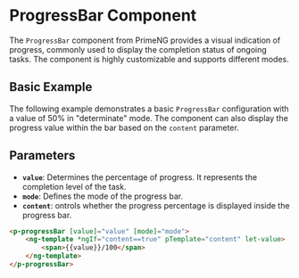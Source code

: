 # ProgressBar Component

The `ProgressBar` component from PrimeNG provides a visual indication of progress, commonly used to display the completion status of ongoing tasks. The component is highly customizable and supports different modes.

## Basic Example

The following example demonstrates a basic `ProgressBar` configuration with a value of 50% in "determinate" mode. The component can also display the progress value within the bar based on the `content` parameter.

## Parameters

-   **`value`**: Determines the percentage of progress. It represents the completion level of the task.
-   **`mode`**: Defines the mode of the progress bar.
-   **`content`**: ontrols whether the progress percentage is displayed inside the progress bar.

```html
<p-progressBar [value]="value" [mode]="mode">
    <ng-template *ngIf="content==true" pTemplate="content" let-value>
        <span>{{value}}/100</span>
    </ng-template>
</p-progressBar>
```
